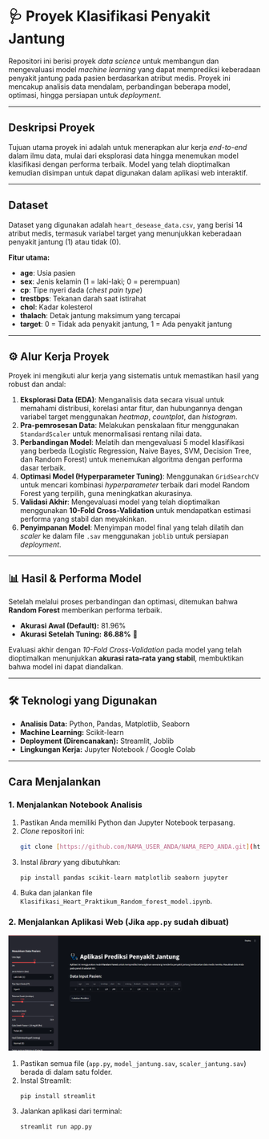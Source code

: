 # 🩺 Proyek Klasifikasi Penyakit Jantung

Repositori ini berisi proyek _data science_ untuk membangun dan mengevaluasi model _machine learning_ yang dapat memprediksi keberadaan penyakit jantung pada pasien berdasarkan atribut medis. Proyek ini mencakup analisis data mendalam, perbandingan beberapa model, optimasi, hingga persiapan untuk _deployment_.

---

## Deskripsi Proyek

Tujuan utama proyek ini adalah untuk menerapkan alur kerja _end-to-end_ dalam ilmu data, mulai dari eksplorasi data hingga menemukan model klasifikasi dengan performa terbaik. Model yang telah dioptimalkan kemudian disimpan untuk dapat digunakan dalam aplikasi web interaktif.

---

## Dataset

Dataset yang digunakan adalah `heart_desease_data.csv`, yang berisi 14 atribut medis, termasuk variabel target yang menunjukkan keberadaan penyakit jantung (1) atau tidak (0).

**Fitur utama:**

- **age**: Usia pasien
- **sex**: Jenis kelamin (1 = laki-laki; 0 = perempuan)
- **cp**: Tipe nyeri dada (_chest pain type_)
- **trestbps**: Tekanan darah saat istirahat
- **chol**: Kadar kolesterol
- **thalach**: Detak jantung maksimum yang tercapai
- **target**: 0 = Tidak ada penyakit jantung, 1 = Ada penyakit jantung

---

## ⚙️ Alur Kerja Proyek

Proyek ini mengikuti alur kerja yang sistematis untuk memastikan hasil yang robust dan andal:

1.  **Eksplorasi Data (EDA)**: Menganalisis data secara visual untuk memahami distribusi, korelasi antar fitur, dan hubungannya dengan variabel target menggunakan _heatmap_, _countplot_, dan _histogram_.
2.  **Pra-pemrosesan Data**: Melakukan penskalaan fitur menggunakan `StandardScaler` untuk menormalisasi rentang nilai data.
3.  **Perbandingan Model**: Melatih dan mengevaluasi 5 model klasifikasi yang berbeda (Logistic Regression, Naive Bayes, SVM, Decision Tree, dan Random Forest) untuk menemukan algoritma dengan performa dasar terbaik.
4.  **Optimasi Model (Hyperparameter Tuning)**: Menggunakan `GridSearchCV` untuk mencari kombinasi _hyperparameter_ terbaik dari model Random Forest yang terpilih, guna meningkatkan akurasinya.
5.  **Validasi Akhir**: Mengevaluasi model yang telah dioptimalkan menggunakan **10-Fold Cross-Validation** untuk mendapatkan estimasi performa yang stabil dan meyakinkan.
6.  **Penyimpanan Model**: Menyimpan model final yang telah dilatih dan _scaler_ ke dalam file `.sav` menggunakan `joblib` untuk persiapan _deployment_.

---

## 📊 Hasil & Performa Model

Setelah melalui proses perbandingan dan optimasi, ditemukan bahwa **Random Forest** memberikan performa terbaik.

- **Akurasi Awal (Default):** 81.96%
- **Akurasi Setelah Tuning:** **86.88%** 🚀

Evaluasi akhir dengan _10-Fold Cross-Validation_ pada model yang telah dioptimalkan menunjukkan **akurasi rata-rata yang stabil**, membuktikan bahwa model ini dapat diandalkan.

---

## 🛠️ Teknologi yang Digunakan

- **Analisis Data:** Python, Pandas, Matplotlib, Seaborn
- **Machine Learning:** Scikit-learn
- **Deployment (Direncanakan):** Streamlit, Joblib
- **Lingkungan Kerja:** Jupyter Notebook / Google Colab

---

## Cara Menjalankan

### 1. Menjalankan Notebook Analisis

1.  Pastikan Anda memiliki Python dan Jupyter Notebook terpasang.
2.  _Clone_ repositori ini:
    ```bash
    git clone [https://github.com/NAMA_USER_ANDA/NAMA_REPO_ANDA.git](https://github.com/NAMA_USER_ANDA/NAMA_REPO_ANDA.git)
    ```
3.  Instal _library_ yang dibutuhkan:
    ```bash
    pip install pandas scikit-learn matplotlib seaborn jupyter
    ```
4.  Buka dan jalankan file `Klasifikasi_Heart_Praktikum_Random_forest_model.ipynb`.

### 2. Menjalankan Aplikasi Web (Jika `app.py` sudah dibuat)

![Contoh Aplikasi Web](Klasifikasi-Heart/apprun.png)

1.  Pastikan semua file (`app.py`, `model_jantung.sav`, `scaler_jantung.sav`) berada di dalam satu folder.
2.  Instal Streamlit:
    ```bash
    pip install streamlit
    ```
3.  Jalankan aplikasi dari terminal:
    ```bash
    streamlit run app.py
    ```
